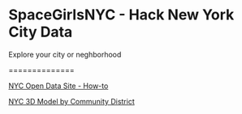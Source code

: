 # SpaceGirlsNYC - Hack New York City Data
Explore your city or neghborhood

==============

[NYC Open Data Site - How-to](https://opendata.cityofnewyork.us/how-to/)

[NYC 3D Model by Community District](https://www1.nyc.gov/site/planning/data-maps/open-data/dwn-nyc-3d-model-download.page)
